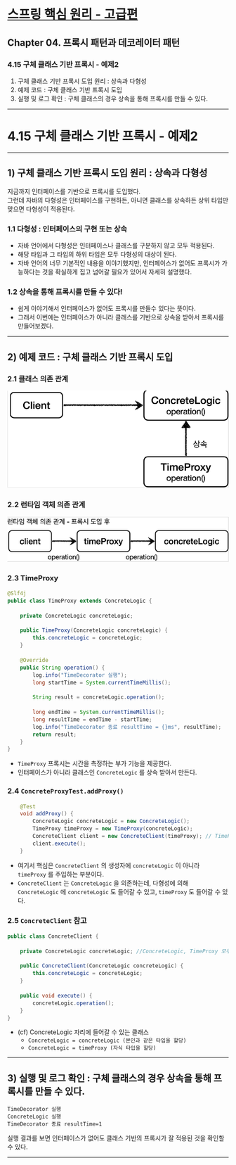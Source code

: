 # <a href = "../README.md" target="_blank">스프링 핵심 원리 - 고급편</a>
## Chapter 04. 프록시 패턴과 데코레이터 패턴
### 4.15 구체 클래스 기반 프록시 - 예제2
1) 구체 클래스 기반 프록시 도입 원리 : 상속과 다형성
2) 예제 코드 : 구체 클래스 기반 프록시 도입
3) 실행 및 로그 확인 : 구체 클래스의 경우 상속을 통해 프록시를 만들 수 있다.

---

# 4.15 구체 클래스 기반 프록시 - 예제2

---

## 1) 구체 클래스 기반 프록시 도입 원리 : 상속과 다형성
지금까지 인터페이스를 기반으로 프록시를 도입했다.  
그런데 자바의 다형성은 인터페이스를 구현하든, 아니면 클래스를 상속하든 상위 타입만 맞으면 다형성이 적용된다.  

### 1.1 다형성 : 인터페이스의 구현 또는 상속
- 자바 언어에서 다형성은 인터페이스나 클래스를 구분하지 않고 모두 적용된다.
- 해당 타입과 그 타입의 하위 타입은 모두 다형성의 대상이 된다.
- 자바 언어의 너무 기본적인 내용을 이야기했지만, 인터페이스가 없어도 프록시가 가능하다는 것을 확실하게 집고 넘어갈 필요가 있어서 자세히 설명했다.

### 1.2 상속을 통해 프록시를 만들 수 있다!
- 쉽게 이야기해서 인터페이스가 없어도 프록시를 만들수 있다는 뜻이다.
- 그래서 이번에는 인터페이스가 아니라 클래스를 기반으로 상속을 받아서 프록시를 만들어보겠다.

---

## 2) 예제 코드 : 구체 클래스 기반 프록시 도입

### 2.1 클래스 의존 관계
![concrete_proxy3](img/concrete_proxy3.png)

### 2.2 런타임 객체 의존 관계
![concrete_proxy4](img/concrete_proxy4.png)

### 2.3 TimeProxy
```java
@Slf4j
public class TimeProxy extends ConcreteLogic {

    private ConcreteLogic concreteLogic;

    public TimeProxy(ConcreteLogic concreteLogic) {
        this.concreteLogic = concreteLogic;
    }

    @Override
    public String operation() {
        log.info("TimeDecorator 실행");
        long startTime = System.currentTimeMillis();

        String result = concreteLogic.operation();

        long endTime = System.currentTimeMillis();
        long resultTime = endTime - startTime;
        log.info("TimeDecorator 종료 resultTime = {}ms", resultTime);
        return result;
    }
}
```
- `TimeProxy` 프록시는 시간을 측정하는 부가 기능을 제공한다.
- 인터페이스가 아니라 클래스인 `ConcreteLogic` 를 상속 받아서 만든다.

### 2.4 `ConcreteProxyTest.addProxy()`
```java
    @Test
    void addProxy() {
        ConcreteLogic concreteLogic = new ConcreteLogic();
        TimeProxy timeProxy = new TimeProxy(concreteLogic);
        ConcreteClient client = new ConcreteClient(timeProxy); // TimeProxy는 ConcreteLogic의 하위 클래스이므로 다형성에 의해 주입될 수 있다.
        client.execute();
    }
```
- 여기서 핵심은 `ConcreteClient` 의 생성자에 `concreteLogic` 이 아니라 `timeProxy` 를 주입하는 부분이다.
- `ConcreteClient` 는 `ConcreteLogic` 을 의존하는데, 다형성에 의해 `ConcreteLogic` 에 `concreteLogic` 도 들어갈 수 있고, `timeProxy` 도 들어갈 수 있다.

### 2.5 `ConcreteClient` 참고
```java
public class ConcreteClient {

    private ConcreteLogic concreteLogic; //ConcreteLogic, TimeProxy 모두 주입 가능

    public ConcreteClient(ConcreteLogic concreteLogic) {
        this.concreteLogic = concreteLogic;
    }

    public void execute() {
        concreteLogic.operation();
    }
}
```
- (cf) ConcreteLogic 자리에 들어갈 수 있는 클래스
    - `ConcreteLogic = concreteLogic (본인과 같은 타입을 할당)`
    - `ConcreteLogic = timeProxy (자식 타입을 할당)`

---

## 3) 실행 및 로그 확인 : 구체 클래스의 경우 상속을 통해 프록시를 만들 수 있다.
```shell
TimeDecorator 실행
ConcreteLogic 실행
TimeDecorator 종료 resultTime=1
```
실행 결과를 보면 인터페이스가 없어도 클래스 기반의 프록시가 잘 적용된 것을 확인할 수 있다.

---
